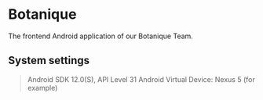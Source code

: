# Botanique
The frontend Android application of our Botanique Team.

## System settings

> Android SDK 12.0(S), API Level 31
> Android Virtual Device: Nexus 5 (for example)
